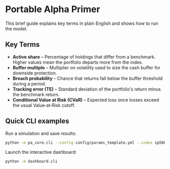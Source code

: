 # Portable Alpha Primer

This brief guide explains key terms in plain English and shows how to run the model.

## Key Terms

- **Active share** – Percentage of holdings that differ from a benchmark. Higher values mean the portfolio departs more from the index.
- **Buffer multiple** – Multiplier on volatility used to size the cash buffer for downside protection.
- **Breach probability** – Chance that returns fall below the buffer threshold during a period.
- **Tracking error (TE)** – Standard deviation of the portfolio's return minus the benchmark return.
- **Conditional Value at Risk (CVaR)** – Expected loss once losses exceed the usual Value‑at‑Risk cutoff.

## Quick CLI examples

Run a simulation and save results:

```bash
python -m pa_core.cli --config config/params_template.yml --index sp500tr_fred_divyield.csv
```

Launch the interactive dashboard:

```bash
python -m dashboard.cli
```
